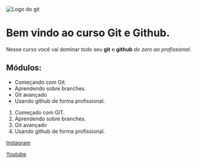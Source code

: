 ![Logo do git](https://www.gratispng.com/png-ossmnd/)
# Bem vindo ao curso Git e Github.
Nesse curso você vai dominar todo seu **git**  e  **github**  _do zero ao profissional._

## Módulos:
* Começando com Git.
* Aprendendo sobre branches.
* Git avançado
* Usando github de forma profissional.

1. Começado com GIT.
2.  Aprendendo sobre branches.
3. Git avançado
4. Usando github de forma profissional.

[Instagram](https://www.instagram.com/mariianadiaas/)

[Youtube](https://www.youtube.com/watch?v=-EdDueMZIIc)